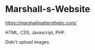 # Marshall-s-Website

https://marshallmattersthebc.com/

HTML, CSS, Javascript, PHP.

Didn't upload images.
